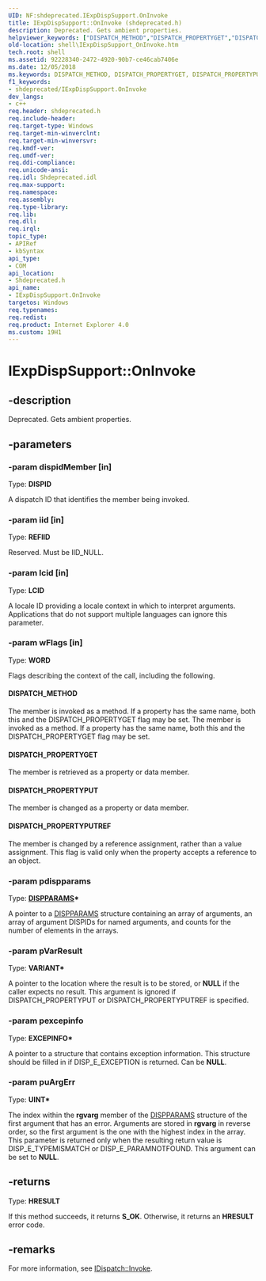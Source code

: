 ```yaml
---
UID: NF:shdeprecated.IExpDispSupport.OnInvoke
title: IExpDispSupport::OnInvoke (shdeprecated.h)
description: Deprecated. Gets ambient properties.
helpviewer_keywords: ["DISPATCH_METHOD","DISPATCH_PROPERTYGET","DISPATCH_PROPERTYPUT","DISPATCH_PROPERTYPUTREF","IExpDispSupport interface [Windows Shell]","OnInvoke method","IExpDispSupport.OnInvoke","IExpDispSupport::OnInvoke","OnInvoke","OnInvoke method [Windows Shell]","OnInvoke method [Windows Shell]","IExpDispSupport interface","shdeprecated/IExpDispSupport::OnInvoke","shell.IExpDispSupport_OnInvoke","zone_IExpDispSupport_OnInvoke"]
old-location: shell\IExpDispSupport_OnInvoke.htm
tech.root: shell
ms.assetid: 92228340-2472-4920-90b7-ce46cab7406e
ms.date: 12/05/2018
ms.keywords: DISPATCH_METHOD, DISPATCH_PROPERTYGET, DISPATCH_PROPERTYPUT, DISPATCH_PROPERTYPUTREF, IExpDispSupport interface [Windows Shell],OnInvoke method, IExpDispSupport.OnInvoke, IExpDispSupport::OnInvoke, OnInvoke, OnInvoke method [Windows Shell], OnInvoke method [Windows Shell],IExpDispSupport interface, shdeprecated/IExpDispSupport::OnInvoke, shell.IExpDispSupport_OnInvoke, zone_IExpDispSupport_OnInvoke
f1_keywords:
- shdeprecated/IExpDispSupport.OnInvoke
dev_langs:
- c++
req.header: shdeprecated.h
req.include-header: 
req.target-type: Windows
req.target-min-winverclnt: 
req.target-min-winversvr: 
req.kmdf-ver: 
req.umdf-ver: 
req.ddi-compliance: 
req.unicode-ansi: 
req.idl: Shdeprecated.idl
req.max-support: 
req.namespace: 
req.assembly: 
req.type-library: 
req.lib: 
req.dll: 
req.irql: 
topic_type:
- APIRef
- kbSyntax
api_type:
- COM
api_location:
- Shdeprecated.h
api_name:
- IExpDispSupport.OnInvoke
targetos: Windows
req.typenames: 
req.redist: 
req.product: Internet Explorer 4.0
ms.custom: 19H1
---
```


# IExpDispSupport::OnInvoke


## -description


Deprecated. Gets ambient properties.


## -parameters




### -param dispidMember [in]

Type: <b>DISPID</b>

A dispatch ID that identifies the member being invoked.


### -param iid [in]

Type: <b>REFIID</b>

Reserved. Must be IID_NULL.


### -param lcid [in]

Type: <b>LCID</b>

A locale ID providing a locale context in which to interpret arguments. Applications that do not support multiple languages can ignore this parameter.


### -param wFlags [in]

Type: <b>WORD</b>

Flags describing the context of the call, including the following.



#### DISPATCH_METHOD

The member is invoked as a method. If a property has the same name, both this and the DISPATCH_PROPERTYGET flag may be set. The member is invoked as a method. If a property has the same name, both this and the DISPATCH_PROPERTYGET flag may be set.



#### DISPATCH_PROPERTYGET

The member is retrieved as a property or data member.



#### DISPATCH_PROPERTYPUT

The member is changed as a property or data member.



#### DISPATCH_PROPERTYPUTREF

The member is changed by a reference assignment, rather than a value assignment. This flag is valid only when the property accepts a reference to an object.


### -param pdispparams

Type: <b><a href="https://docs.microsoft.com/windows/desktop/api/oaidl/ns-oaidl-dispparams">DISPPARAMS</a>*</b>

A pointer to a <a href="https://docs.microsoft.com/windows/desktop/api/oaidl/ns-oaidl-dispparams">DISPPARAMS</a> structure containing an array of arguments, an array of argument DISPIDs for named arguments, and counts for the number of elements in the arrays.


### -param pVarResult

Type: <b>VARIANT*</b>

A pointer to the location where the result is to be stored, or <b>NULL</b> if the caller expects no result. This argument is ignored if DISPATCH_PROPERTYPUT or DISPATCH_PROPERTYPUTREF is specified.


### -param pexcepinfo

Type: <b>EXCEPINFO*</b>

A pointer to a structure that contains exception information. This structure should be filled in if DISP_E_EXCEPTION is returned. Can be <b>NULL</b>.


### -param puArgErr

Type: <b>UINT*</b>

The index within the <b>rgvarg</b> member of the <a href="https://docs.microsoft.com/windows/desktop/api/oaidl/ns-oaidl-dispparams">DISPPARAMS</a> structure of the first argument that has an error. Arguments are stored in <b>rgvarg</b> in reverse order, so the first argument is the one with the highest index in the array. This parameter is returned only when the resulting return value is DISP_E_TYPEMISMATCH or DISP_E_PARAMNOTFOUND. This argument can be set to <b>NULL</b>.


## -returns



Type: <b>HRESULT</b>

If this method succeeds, it returns <b xmlns:loc="http://microsoft.com/wdcml/l10n">S_OK</b>. Otherwise, it returns an <b xmlns:loc="http://microsoft.com/wdcml/l10n">HRESULT</b> error code.




## -remarks



For more information, see <a href="https://docs.microsoft.com/previous-versions/windows/desktop/api/oaidl/nf-oaidl-idispatch-invoke">IDispatch::Invoke</a>.



